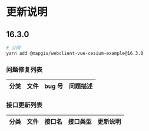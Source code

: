 # 更新说明

## 16.3.0

```sh
# 公网
yarn add @mapgis/webclient-vue-cesium-example@16.3.0
```

### 问题修复列表

| 分类 | 文件 | bug 号 | 问题描述 |
| ---- | ---- | ------ | -------- |


### 接口更新列表

| 分类 | 文件 | 接口名 | 接口类型 | 更新说明 |
| ---- | ---- | ------ | -------- | -------- |

